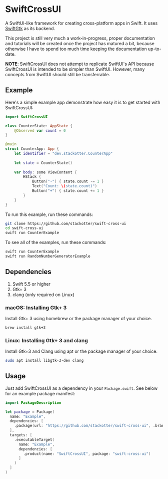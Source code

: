 # SwiftCrossUI

A SwiftUI-like framework for creating cross-platform apps in Swift. It uses [SwiftGtk](https://github.com/stackotter/SwiftGtk) as its backend.

This project is still very much a work-in-progress, proper documentation and tutorials will be created once the project has matured a bit, because otherwise I have to spend too much time keeping the documentation up-to-date.

**NOTE**: SwiftCrossUI does not attempt to replicate SwiftUI's API because SwiftCrossUI is intended to be simpler than SwiftUI. However, many concepts from SwiftUI should still be transferrable.

## Example

Here's a simple example app demonstrate how easy it is to get started with SwiftCrossUI:

```swift
import SwiftCrossUI

class CounterState: AppState {
    @Observed var count = 0
}

@main
struct CounterApp: App {
    let identifier = "dev.stackotter.CounterApp"
    
    let state = CounterState()
    
    var body: some ViewContent {
        HStack {
            Button("-") { state.count -= 1 }
            Text("Count: \(state.count)")
            Button("+") { state.count += 1 }
        }
    }
}
```

To run this example, run these commands:

```sh
git clone https://github.com/stackotter/swift-cross-ui
cd swift-cross-ui
swift run CounterExample
```

To see all of the examples, run these commands:

```sh
swift run CounterExample
swift run RandomNumberGeneratorExample
```

## Dependencies

1. Swift 5.5 or higher
2. Gtk+ 3
3. clang (only required on Linux)

### macOS: Installing Gtk+ 3

Install Gtk+ 3 using homebrew or the package manager of your choice.

```sh
brew install gtk+3
```

### Linux: Installing Gtk+ 3 and clang

Install Gtk+3 and Clang using apt or the package manager of your choice.

```sh
sudo apt install libgtk-3-dev clang
```

## Usage

Just add SwiftCrossUI as a dependency in your `Package.swift`. See below for an example package manifest:

```swift
import PackageDescription

let package = Package(
  name: "Example",
  dependencies: [
    .package(url: "https://github.com/stackotter/swift-cross-ui", .branch("main"))
  ],
  targets: [
    .executableTarget(
      name: "Example",
      dependencies: [
        .product(name: "SwiftCrossUI", package: "swift-cross-ui")
      ]
    )
  ]
)
```
